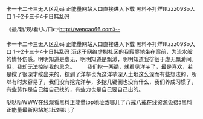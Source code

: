 卡一卡二卡三无人区乱码
正能量网站入口直接进入下载
黑料不打烊tttzzz09So入口
1卡2卡三卡4卡日韩乱码


《最/新/观/看/入/口👉http://wencao66.com》--

卡一卡二卡三无人区乱码
正能量网站入口直接进入下载
黑料不打烊tttzzz09So入口
1卡2卡三卡4卡日韩乱码
沉迷于网络虚拟社区的我寂寥地坐在案前，为流水般的情怀伤感。明明知道是虚无，明明知道是飘渺，明明知道我徘徊于虚无飘渺间。但，我却无法控制我的思念。
　　我们挖一两锄，就看见洋芋了，最是喜欢，若是挖了很深才挖出来的，挖到了洋芋也为这洋芋深入土地这么深而有些想法的，所以有时太容易了，我们没有挖完洋芋，多挖几锄倒也没有什么，我们养成习惯了，有些劳作是自己给自己找的，有些力也是自己要自己出的。





哒哒哒WWW在线观看黑料正能量top地址改哪儿了八戒八戒在线资源免费5黑料正能量最新网站地址改哪儿了
